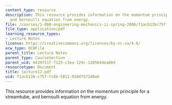 ```yaml
---
content_type: resource
description: This resource provides information on the momentum principle for a streamtube,
  and bernoulli equation from energy.
file: /courses/1-060-engineering-mechanics-ii-spring-2006/f1acb13bc75ffc8b5811910d7572d8e6_lecture12.pdf
file_type: application/pdf
learning_resource_types:
- Lecture Notes
license: https://creativecommons.org/licenses/by-nc-sa/4.0/
ocw_type: OCWFile
parent_title: Lecture Notes
parent_type: CourseSection
parent_uid: 6439f51f-7325-c3ea-129c-1205b94ea80d
resourcetype: Document
title: lecture12.pdf
uid: f1acb13b-c75f-fc8b-5811-910d7572d8e6
---
```

This resource provides information on the momentum principle for a streamtube, and bernoulli equation from energy.